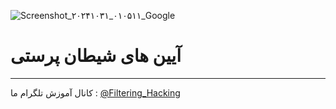 ![Screenshot_۲۰۲۴۱۰۳۱_۰۱۰۵۱۱_Google](https://github.com/user-attachments/assets/5b7fd621-f24a-4802-b919-ba3ae19b465b)
# آیین های شیطان پرستی
--------------------
کانال آموزش تلگرام ما :
[@Filtering_Hacking](https://t.me/Filtering_Hacking)
